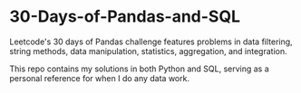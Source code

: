 # 30-Days-of-Pandas-and-SQL
Leetcode's 30 days of Pandas challenge features problems in data filtering, string methods, data manipulation, statistics, aggregation, and integration. 

This repo contains my solutions in both Python and SQL, serving as a personal reference for when I do any data work. 
